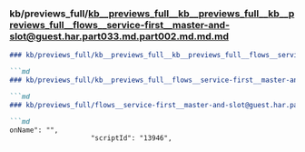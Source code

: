 ### kb/previews_full/kb__previews_full__kb__previews_full__kb__previews_full__flows__service-first__master-and-slot@guest.har.part033.md.part002.md.md.md

```md
### kb/previews_full/kb__previews_full__kb__previews_full__flows__service-first__master-and-slot@guest.har.part033.md.part002.md.md

```md
### kb/previews_full/kb__previews_full__flows__service-first__master-and-slot@guest.har.part033.md.part002.md

```md
### kb/previews_full/flows__service-first__master-and-slot@guest.har.part033.md (part 002)

```md
onName": "",
                    "scriptId": "13946",
                
```

```

```

```

```
